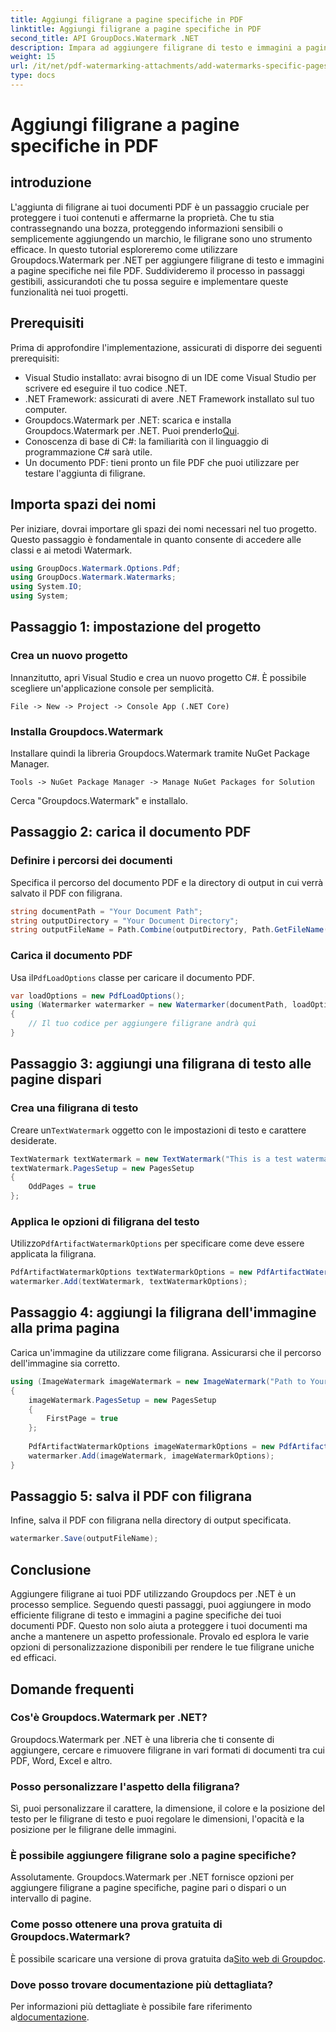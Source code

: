 ```yaml
---
title: Aggiungi filigrane a pagine specifiche in PDF
linktitle: Aggiungi filigrane a pagine specifiche in PDF
second_title: API GroupDocs.Watermark .NET
description: Impara ad aggiungere filigrane di testo e immagini a pagine specifiche nei PDF utilizzando Groupdocs per .NET. Segui la nostra guida dettagliata per proteggere i tuoi documenti.
weight: 15
url: /it/net/pdf-watermarking-attachments/add-watermarks-specific-pages-pdf/
type: docs
---
```

# Aggiungi filigrane a pagine specifiche in PDF

## introduzione
L'aggiunta di filigrane ai tuoi documenti PDF è un passaggio cruciale per proteggere i tuoi contenuti e affermarne la proprietà. Che tu stia contrassegnando una bozza, proteggendo informazioni sensibili o semplicemente aggiungendo un marchio, le filigrane sono uno strumento efficace. In questo tutorial esploreremo come utilizzare Groupdocs.Watermark per .NET per aggiungere filigrane di testo e immagini a pagine specifiche nei file PDF. Suddivideremo il processo in passaggi gestibili, assicurandoti che tu possa seguire e implementare queste funzionalità nei tuoi progetti.
## Prerequisiti
Prima di approfondire l'implementazione, assicurati di disporre dei seguenti prerequisiti:
- Visual Studio installato: avrai bisogno di un IDE come Visual Studio per scrivere ed eseguire il tuo codice .NET.
- .NET Framework: assicurati di avere .NET Framework installato sul tuo computer.
-  Groupdocs.Watermark per .NET: scarica e installa Groupdocs.Watermark per .NET. Puoi prenderlo[Qui](https://releases.groupdocs.com/Watermark/net/).
- Conoscenza di base di C#: la familiarità con il linguaggio di programmazione C# sarà utile.
- Un documento PDF: tieni pronto un file PDF che puoi utilizzare per testare l'aggiunta di filigrane.
## Importa spazi dei nomi
Per iniziare, dovrai importare gli spazi dei nomi necessari nel tuo progetto. Questo passaggio è fondamentale in quanto consente di accedere alle classi e ai metodi Watermark.
```csharp
using GroupDocs.Watermark.Options.Pdf;
using GroupDocs.Watermark.Watermarks;
using System.IO;
using System;
```
## Passaggio 1: impostazione del progetto
### Crea un nuovo progetto
Innanzitutto, apri Visual Studio e crea un nuovo progetto C#. È possibile scegliere un'applicazione console per semplicità.
```plaintext
File -> New -> Project -> Console App (.NET Core)
```
### Installa Groupdocs.Watermark
Installare quindi la libreria Groupdocs.Watermark tramite NuGet Package Manager.
```plaintext
Tools -> NuGet Package Manager -> Manage NuGet Packages for Solution
```
Cerca "Groupdocs.Watermark" e installalo.
## Passaggio 2: carica il documento PDF
### Definire i percorsi dei documenti
Specifica il percorso del documento PDF e la directory di output in cui verrà salvato il PDF con filigrana.
```csharp
string documentPath = "Your Document Path";
string outputDirectory = "Your Document Directory";
string outputFileName = Path.Combine(outputDirectory, Path.GetFileName(documentPath));
```
### Carica il documento PDF
 Usa il`PdfLoadOptions` classe per caricare il documento PDF.
```csharp
var loadOptions = new PdfLoadOptions();
using (Watermarker watermarker = new Watermarker(documentPath, loadOptions))
{
    // Il tuo codice per aggiungere filigrane andrà qui
}
```
## Passaggio 3: aggiungi una filigrana di testo alle pagine dispari
### Crea una filigrana di testo
 Creare un`TextWatermark` oggetto con le impostazioni di testo e carattere desiderate.
```csharp
TextWatermark textWatermark = new TextWatermark("This is a test watermark", new Font("Arial", 8));
textWatermark.PagesSetup = new PagesSetup
{
    OddPages = true
};
```
### Applica le opzioni di filigrana del testo
 Utilizzo`PdfArtifactWatermarkOptions` per specificare come deve essere applicata la filigrana.
```csharp
PdfArtifactWatermarkOptions textWatermarkOptions = new PdfArtifactWatermarkOptions();
watermarker.Add(textWatermark, textWatermarkOptions);
```
## Passaggio 4: aggiungi la filigrana dell'immagine alla prima pagina
Carica un'immagine da utilizzare come filigrana. Assicurarsi che il percorso dell'immagine sia corretto.
```csharp
using (ImageWatermark imageWatermark = new ImageWatermark("Path to Your Image"))
{
    imageWatermark.PagesSetup = new PagesSetup
    {
        FirstPage = true
    };
    
    PdfArtifactWatermarkOptions imageWatermarkOptions = new PdfArtifactWatermarkOptions();
    watermarker.Add(imageWatermark, imageWatermarkOptions);
}
```
## Passaggio 5: salva il PDF con filigrana
Infine, salva il PDF con filigrana nella directory di output specificata.
```csharp
watermarker.Save(outputFileName);
```
## Conclusione
Aggiungere filigrane ai tuoi PDF utilizzando Groupdocs per .NET è un processo semplice. Seguendo questi passaggi, puoi aggiungere in modo efficiente filigrane di testo e immagini a pagine specifiche dei tuoi documenti PDF. Questo non solo aiuta a proteggere i tuoi documenti ma anche a mantenere un aspetto professionale. Provalo ed esplora le varie opzioni di personalizzazione disponibili per rendere le tue filigrane uniche ed efficaci.
## Domande frequenti
### Cos'è Groupdocs.Watermark per .NET?
Groupdocs.Watermark per .NET è una libreria che ti consente di aggiungere, cercare e rimuovere filigrane in vari formati di documenti tra cui PDF, Word, Excel e altro.
### Posso personalizzare l'aspetto della filigrana?
Sì, puoi personalizzare il carattere, la dimensione, il colore e la posizione del testo per le filigrane di testo e puoi regolare le dimensioni, l'opacità e la posizione per le filigrane delle immagini.
### È possibile aggiungere filigrane solo a pagine specifiche?
Assolutamente. Groupdocs.Watermark per .NET fornisce opzioni per aggiungere filigrane a pagine specifiche, pagine pari o dispari o un intervallo di pagine.
### Come posso ottenere una prova gratuita di Groupdocs.Watermark?
 È possibile scaricare una versione di prova gratuita da[Sito web di Groupdoc](https://releases.groupdocs.com/).
### Dove posso trovare documentazione più dettagliata?
 Per informazioni più dettagliate è possibile fare riferimento al[documentazione](https://tutorials.groupdocs.com/Watermark/net/).